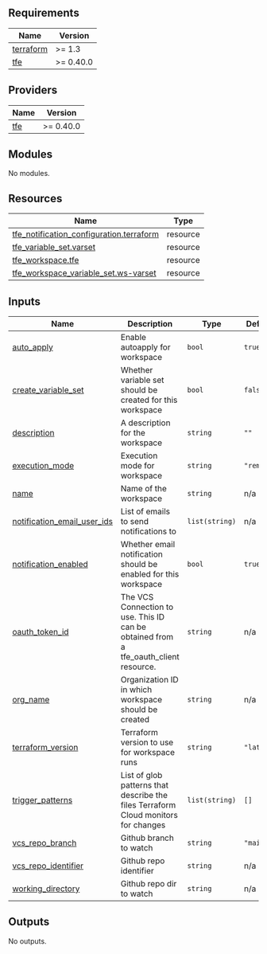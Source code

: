 <!-- BEGINNING OF PRE-COMMIT-TERRAFORM DOCS HOOK -->
## Requirements

| Name | Version |
|------|---------|
| <a name="requirement_terraform"></a> [terraform](#requirement\_terraform) | >= 1.3 |
| <a name="requirement_tfe"></a> [tfe](#requirement\_tfe) | >= 0.40.0 |

## Providers

| Name | Version |
|------|---------|
| <a name="provider_tfe"></a> [tfe](#provider\_tfe) | >= 0.40.0 |

## Modules

No modules.

## Resources

| Name | Type |
|------|------|
| [tfe_notification_configuration.terraform](https://registry.terraform.io/providers/hashicorp/tfe/latest/docs/resources/notification_configuration) | resource |
| [tfe_variable_set.varset](https://registry.terraform.io/providers/hashicorp/tfe/latest/docs/resources/variable_set) | resource |
| [tfe_workspace.tfe](https://registry.terraform.io/providers/hashicorp/tfe/latest/docs/resources/workspace) | resource |
| [tfe_workspace_variable_set.ws-varset](https://registry.terraform.io/providers/hashicorp/tfe/latest/docs/resources/workspace_variable_set) | resource |

## Inputs

| Name | Description | Type | Default | Required |
|------|-------------|------|---------|:--------:|
| <a name="input_auto_apply"></a> [auto\_apply](#input\_auto\_apply) | Enable autoapply for workspace | `bool` | `true` | no |
| <a name="input_create_variable_set"></a> [create\_variable\_set](#input\_create\_variable\_set) | Whether variable set should be created for this workspace | `bool` | `false` | no |
| <a name="input_description"></a> [description](#input\_description) | A description for the workspace | `string` | `""` | no |
| <a name="input_execution_mode"></a> [execution\_mode](#input\_execution\_mode) | Execution mode for workspace | `string` | `"remote"` | no |
| <a name="input_name"></a> [name](#input\_name) | Name of the workspace | `string` | n/a | yes |
| <a name="input_notification_email_user_ids"></a> [notification\_email\_user\_ids](#input\_notification\_email\_user\_ids) | List of emails to send notifications to | `list(string)` | n/a | yes |
| <a name="input_notification_enabled"></a> [notification\_enabled](#input\_notification\_enabled) | Whether email notification should be enabled for this workspace | `bool` | `true` | no |
| <a name="input_oauth_token_id"></a> [oauth\_token\_id](#input\_oauth\_token\_id) | The VCS Connection to use. This ID can be obtained from a tfe\_oauth\_client resource. | `string` | n/a | yes |
| <a name="input_org_name"></a> [org\_name](#input\_org\_name) | Organization ID in which workspace should be created | `string` | n/a | yes |
| <a name="input_terraform_version"></a> [terraform\_version](#input\_terraform\_version) | Terraform version to use for workspace runs | `string` | `"latest"` | no |
| <a name="input_trigger_patterns"></a> [trigger\_patterns](#input\_trigger\_patterns) | List of glob patterns that describe the files Terraform Cloud monitors for changes | `list(string)` | `[]` | no |
| <a name="input_vcs_repo_branch"></a> [vcs\_repo\_branch](#input\_vcs\_repo\_branch) | Github branch to watch | `string` | `"main"` | no |
| <a name="input_vcs_repo_identifier"></a> [vcs\_repo\_identifier](#input\_vcs\_repo\_identifier) | Github repo identifier | `string` | n/a | yes |
| <a name="input_working_directory"></a> [working\_directory](#input\_working\_directory) | Github repo dir to watch | `string` | n/a | yes |

## Outputs

No outputs.
<!-- END OF PRE-COMMIT-TERRAFORM DOCS HOOK -->
